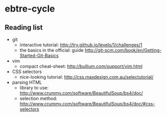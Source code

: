 # ebtre-cycle

## Reading list

 * git
   * interactive tutorial: http://try.github.io/levels/1/challenges/1
   * the basics in the official: guide http://git-scm.com/book/en/Getting-Started-Git-Basics
 * vim
   * compact cheat-sheet: http://bullium.com/support/vim.html
 * CSS selectors
   * nice-looking tutorial: http://css.maxdesign.com.au/selectutorial/
 * parsing HTML
   * library to use: http://www.crummy.com/software/BeautifulSoup/bs4/doc/
   * selection method: http://www.crummy.com/software/BeautifulSoup/bs4/doc/#css-selectors
